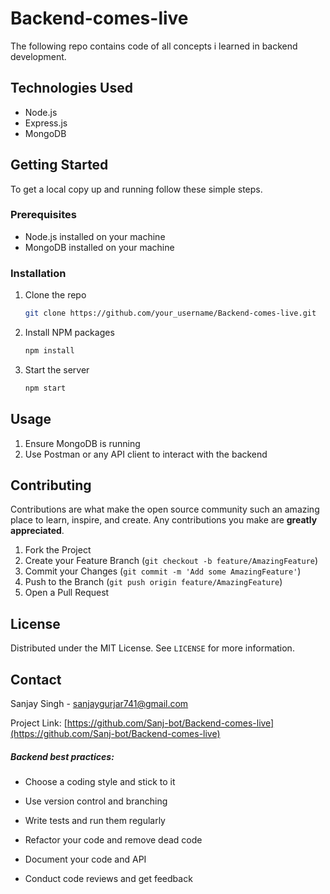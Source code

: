 # Backend-comes-live

The following repo contains code of all concepts i learned in backend development.

## Technologies Used

- Node.js
- Express.js
- MongoDB

## Getting Started

To get a local copy up and running follow these simple steps.

### Prerequisites

- Node.js installed on your machine
- MongoDB installed on your machine

### Installation

1. Clone the repo
   ```sh
   git clone https://github.com/your_username/Backend-comes-live.git
   ```
2. Install NPM packages
   ```sh
   npm install
   ```
3. Start the server
   ```sh
   npm start
   ```

## Usage

1. Ensure MongoDB is running
2. Use Postman or any API client to interact with the backend

## Contributing

Contributions are what make the open source community such an amazing place to learn, inspire, and create. Any contributions you make are **greatly appreciated**.

1. Fork the Project
2. Create your Feature Branch (`git checkout -b feature/AmazingFeature`)
3. Commit your Changes (`git commit -m 'Add some AmazingFeature'`)
4. Push to the Branch (`git push origin feature/AmazingFeature`)
5. Open a Pull Request

## License

Distributed under the MIT License. See `LICENSE` for more information.

## Contact

Sanjay Singh - [sanjaygurjar741@gmail.com](mailto:your_email@example.com)

Project Link: [https://github.com/Sanj-bot/Backend-comes-live](https://github.com/Sanj-bot/Backend-comes-live)

##### Backend best practices:

- Choose a coding style and stick to it

- Use version control and branching

- Write tests and run them regularly

- Refactor your code and remove dead code

- Document your code and API

- Conduct code reviews and get feedback 